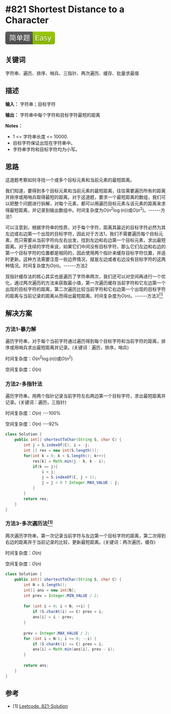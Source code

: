 # #821 Shortest Distance to a Character

![Easy](https://raw.githubusercontent.com/zhangddjs/LeetcodeGuide/master/figures/Easy.svg)

## 关键词

字符串、遍历、排序、哨兵、三指针、两次遍历、缓存、批量求最值

## 描述

**输入：** 字符串；目标字符

**输出：** 字符串中每个字符和目标字符最短的距离

**Notes：**

- 1 <= 字符串长度 <= 10000.
- 目标字符保证出现在字符串中。
- 字符串字符和目标字符均为小写。

## 思路

这道题考察如何寻找一个或多个目标元素和当前元素的最短距离。

我们知道，要得到多个目标元素和当前元素的最短距离，往往需要遍历所有的距离并排序或用哨兵取得最短的距离。对于这道题，要求一个最短距离的数组，我们可以把整个问题进行拆解，对每个元素，都可以用遍历目标元素与该元素的距离来求得最短距离，并记录到输出数组中。时间复杂度为$O(n^2\log(n))$或$O(n^2)$。------方法1

可以注意到，根据字符串的性质，对于每个字符，距离其最近的目标字符必然为其左边或右边第一个出现的目标字符，因此对于方法1，我们不需要遍历每个目标元素，而只需要从当前字符向左右出发，找到左边和右边第一个目标元素，求出最短距离。对于连续的字符来说，如果它们中间没有目标字符，那么它们左边和右边的第一个目标字符的位置都是相同的，因此使用两个指针来缓存目标字符位置，并适时更新。这种方法需要注意一些边界情况，就是左边或者右边没有目标字符的这两种情况。时间复杂度为$O(n)$。------方法2

双指针缓存法的核心其实也是遍历了字符串两次，我们还可以对空间再进行一个优化，通过两次遍历的方法来获取最小值，第一次遍历缓存当前字符和它左边第一个出现的目标字符的距离，第二次遍历比较当前字符和它右边第一个出现的目标字符的距离与当前记录的距离从而得出最短距离。时间复杂度为$O(n)$。------方法3[$^{[1]}$](#refer-anchor-1)

## 解决方案

### 方法1-暴力解

遍历字符串，对于每个当前字符通过遍历得到每个目标字符和当前字符的距离，排序或用哨兵求出最短距离并记录。(关键词：遍历，排序，哨兵)

时间复杂度：$O(n^2\log(n))$或$O(n^2)$

空间复杂度：$O(n)$

### 方法2-多指针法

遍历字符串，用两个指针记录当前字符左右两边第一个目标字符，求出最短距离并记录。(关键词：遍历，三指针)

时间复杂度：$O(n)$   ---100%

空间复杂度：$O(n)$   ---92%


``` java
class Solution {
    public int[] shortestToChar(String S, char C) {
        int j = S.indexOf(C), i = -j;
        int [] res = new int[S.length()];
        for(int k = 0; k < S.length(); k++){
            res[k] = Math.min(j - k, k - i);
            if(k == j){
                i = j;
                j = S.indexOf(C, j + 1);
                j = j < 0 ? Integer.MAX_VALUE : j;
            }
        }
        return res;
    }
}
```

### 方法3-多次遍历法[$^{[1]}$](#refer-anchor-1)

两次遍历字符串，第一次记录当前字符与左边第一个目标字符的距离，第二次得到右边的距离并于当前记录的比较，更新最短距离。(关键词：两次遍历，缓存)

时间复杂度：$O(n)$

空间复杂度：$O(n)$

``` java
class Solution {
    public int[] shortestToChar(String S, char C) {
        int N = S.length();
        int[] ans = new int[N];
        int prev = Integer.MIN_VALUE / 2;

        for (int i = 0; i < N; ++i) {
            if (S.charAt(i) == C) prev = i;
            ans[i] = i - prev;
        }

        prev = Integer.MAX_VALUE / 2;
        for (int i = N-1; i >= 0; --i) {
            if (S.charAt(i) == C) prev = i;
            ans[i] = Math.min(ans[i], prev - i);
        }

        return ans;
    }
}
```

## 参考

<div id="refer-anchor-1"></div>

- [1] [Leetcode. 821-Solution](https://leetcode.com/problems/shortest-distance-to-a-character/solution/)

